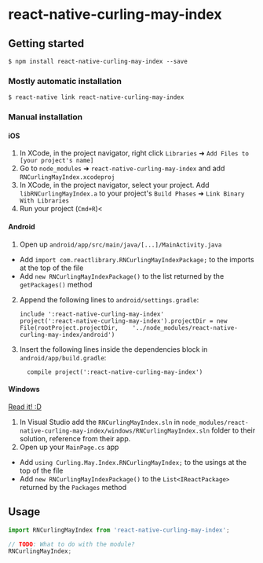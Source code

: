 
# react-native-curling-may-index

## Getting started

`$ npm install react-native-curling-may-index --save`

### Mostly automatic installation

`$ react-native link react-native-curling-may-index`

### Manual installation


#### iOS

1. In XCode, in the project navigator, right click `Libraries` ➜ `Add Files to [your project's name]`
2. Go to `node_modules` ➜ `react-native-curling-may-index` and add `RNCurlingMayIndex.xcodeproj`
3. In XCode, in the project navigator, select your project. Add `libRNCurlingMayIndex.a` to your project's `Build Phases` ➜ `Link Binary With Libraries`
4. Run your project (`Cmd+R`)<

#### Android

1. Open up `android/app/src/main/java/[...]/MainActivity.java`
  - Add `import com.reactlibrary.RNCurlingMayIndexPackage;` to the imports at the top of the file
  - Add `new RNCurlingMayIndexPackage()` to the list returned by the `getPackages()` method
2. Append the following lines to `android/settings.gradle`:
  	```
  	include ':react-native-curling-may-index'
  	project(':react-native-curling-may-index').projectDir = new File(rootProject.projectDir, 	'../node_modules/react-native-curling-may-index/android')
  	```
3. Insert the following lines inside the dependencies block in `android/app/build.gradle`:
  	```
      compile project(':react-native-curling-may-index')
  	```

#### Windows
[Read it! :D](https://github.com/ReactWindows/react-native)

1. In Visual Studio add the `RNCurlingMayIndex.sln` in `node_modules/react-native-curling-may-index/windows/RNCurlingMayIndex.sln` folder to their solution, reference from their app.
2. Open up your `MainPage.cs` app
  - Add `using Curling.May.Index.RNCurlingMayIndex;` to the usings at the top of the file
  - Add `new RNCurlingMayIndexPackage()` to the `List<IReactPackage>` returned by the `Packages` method


## Usage
```javascript
import RNCurlingMayIndex from 'react-native-curling-may-index';

// TODO: What to do with the module?
RNCurlingMayIndex;
```
  